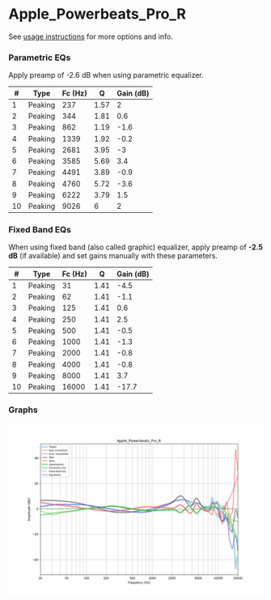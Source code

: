 # Apple_Powerbeats_Pro_R
See [usage instructions](https://github.com/jaakkopasanen/AutoEq#usage) for more options and info.

### Parametric EQs
Apply preamp of -2.6 dB when using parametric equalizer.

|   # | Type    |   Fc (Hz) |    Q |   Gain (dB) |
|-----|---------|-----------|------|-------------|
|   1 | Peaking |       237 | 1.57 |         2   |
|   2 | Peaking |       344 | 1.81 |         0.6 |
|   3 | Peaking |       862 | 1.19 |        -1.6 |
|   4 | Peaking |      1339 | 1.92 |        -0.2 |
|   5 | Peaking |      2681 | 3.95 |        -3   |
|   6 | Peaking |      3585 | 5.69 |         3.4 |
|   7 | Peaking |      4491 | 3.89 |        -0.9 |
|   8 | Peaking |      4760 | 5.72 |        -3.6 |
|   9 | Peaking |      6222 | 3.79 |         1.5 |
|  10 | Peaking |      9026 | 6    |         2   |

### Fixed Band EQs
When using fixed band (also called graphic) equalizer, apply preamp of **-2.5 dB** (if available) and set gains manually with these parameters.

|   # | Type    |   Fc (Hz) |    Q |   Gain (dB) |
|-----|---------|-----------|------|-------------|
|   1 | Peaking |        31 | 1.41 |        -4.5 |
|   2 | Peaking |        62 | 1.41 |        -1.1 |
|   3 | Peaking |       125 | 1.41 |         0.6 |
|   4 | Peaking |       250 | 1.41 |         2.5 |
|   5 | Peaking |       500 | 1.41 |        -0.5 |
|   6 | Peaking |      1000 | 1.41 |        -1.3 |
|   7 | Peaking |      2000 | 1.41 |        -0.8 |
|   8 | Peaking |      4000 | 1.41 |        -0.8 |
|   9 | Peaking |      8000 | 1.41 |         3.7 |
|  10 | Peaking |     16000 | 1.41 |       -17.7 |

### Graphs
![](./Apple_Powerbeats_Pro_R.png)
